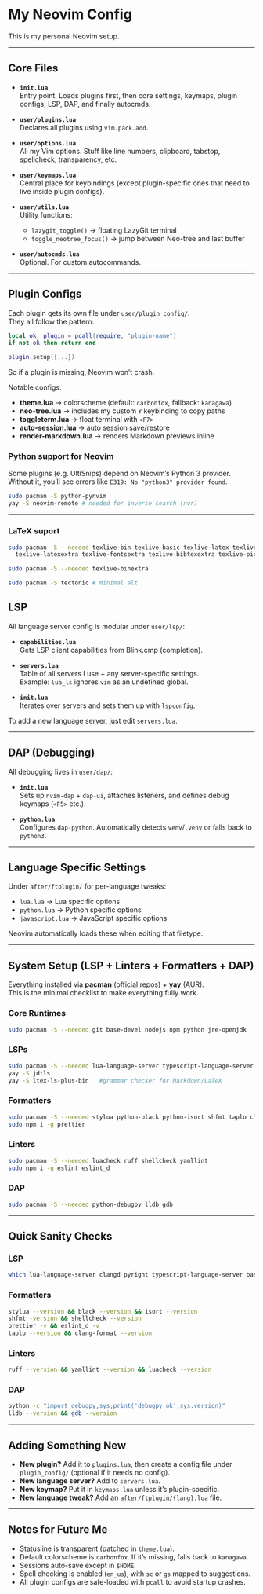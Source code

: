 # My Neovim Config

This is my personal Neovim setup.

---

## Core Files

- **`init.lua`**  
  Entry point. Loads plugins first, then core settings, keymaps, plugin configs, LSP, DAP, and finally autocmds.

- **`user/plugins.lua`**  
  Declares all plugins using `vim.pack.add`.

- **`user/options.lua`**  
  All my Vim options. Stuff like line numbers, clipboard, tabstop, spellcheck, transparency, etc.

- **`user/keymaps.lua`**  
  Central place for keybindings (except plugin-specific ones that need to live inside plugin configs).

- **`user/utils.lua`**  
  Utility functions:
  - `lazygit_toggle()` → floating LazyGit terminal
  - `toggle_neotree_focus()` → jump between Neo-tree and last buffer

- **`user/autocmds.lua`**  
  Optional. For custom autocommands.

---

## Plugin Configs

Each plugin gets its own file under `user/plugin_config/`.  
They all follow the pattern:

```lua
local ok, plugin = pcall(require, "plugin-name")
if not ok then return end

plugin.setup({...})
```

So if a plugin is missing, Neovim won’t crash.

Notable configs:

- **theme.lua** → colorscheme (default: `carbonfox`, fallback: `kanagawa`)
- **neo-tree.lua** → includes my custom `Y` keybinding to copy paths
- **toggleterm.lua** → float terminal with `<F7>`
- **auto-session.lua** → auto session save/restore
- **render-markdown.lua** → renders Markdown previews inline

### Python support for Neovim

Some plugins (e.g. UltiSnips) depend on Neovim’s Python 3 provider. Without it, you’ll see errors like `E319: No "python3" provider found`.

```sh
sudo pacman -S python-pynvim
yay -S neovim-remote # needed for inverse search (nvr)

```

---

### LaTeX suport

```sh
sudo pacman -S --needed texlive-bin texlive-basic texlive-latex texlive-latexrecommended \
  texlive-latexextra texlive-fontsextra texlive-bibtexextra texlive-pictures biber

sudo pacman -S --needed texlive-binextra

sudo pacman -S tectonic # minimal alt
```

## LSP

All language server config is modular under `user/lsp/`:

- **`capabilities.lua`**  
  Gets LSP client capabilities from Blink.cmp (completion).

- **`servers.lua`**  
  Table of all servers I use + any server-specific settings.  
  Example: `lua_ls` ignores `vim` as an undefined global.

- **`init.lua`**  
  Iterates over servers and sets them up with `lspconfig`.

To add a new language server, just edit `servers.lua`.

---

## DAP (Debugging)

All debugging lives in `user/dap/`:

- **`init.lua`**  
  Sets up `nvim-dap` + `dap-ui`, attaches listeners, and defines debug keymaps (`<F5>` etc.).

- **`python.lua`**  
  Configures `dap-python`. Automatically detects `venv`/`.venv` or falls back to `python3`.

---

## Language Specific Settings

Under `after/ftplugin/` for per-language tweaks:

- `lua.lua` → Lua specific options
- `python.lua` → Python specific options
- `javascript.lua` → JavaScript specific options

Neovim automatically loads these when editing that filetype.

---

## System Setup (LSP + Linters + Formatters + DAP)

Everything installed via **pacman** (official repos) + **yay** (AUR).  
This is the minimal checklist to make everything fully work.

### Core Runtimes

```bash
sudo pacman -S --needed git base-devel nodejs npm python jre-openjdk
```

### LSPs

```bash
sudo pacman -S --needed lua-language-server typescript-language-server pyright clang bash-language-server marksman
yay -S jdtls
yay -S ltex-ls-plus-bin   #grammar checker for Markdown/LaTeX
```

### Formatters

```bash
sudo pacman -S --needed stylua python-black python-isort shfmt taplo clang
sudo npm i -g prettier
```

### Linters

```bash
sudo pacman -S --needed luacheck ruff shellcheck yamllint
sudo npm i -g eslint eslint_d
```

### DAP

```bash
sudo pacman -S --needed python-debugpy lldb gdb
```

---

## Quick Sanity Checks

### LSP

```bash
which lua-language-server clangd pyright typescript-language-server bash-language-server jdtls marksman ltex-ls-plus-bin
```

### Formatters

```bash
stylua --version && black --version && isort --version
shfmt -version && shellcheck --version
prettier -v && eslint_d -v
taplo --version && clang-format --version
```

### Linters

```bash
ruff --version && yamllint --version && luacheck --version
```

### DAP

```bash
python -c "import debugpy,sys;print('debugpy ok',sys.version)"
lldb --version && gdb --version
```

---

## Adding Something New

- **New plugin?** Add it to `plugins.lua`, then create a config file under `plugin_config/` (optional if it needs no config).
- **New language server?** Add to `servers.lua`.
- **New keymap?** Put it in `keymaps.lua` unless it’s plugin-specific.
- **New language tweak?** Add an `after/ftplugin/{lang}.lua` file.

---

## Notes for Future Me

- Statusline is transparent (patched in `theme.lua`).
- Default colorscheme is `carbonfox`. If it’s missing, falls back to `kanagawa`.
- Sessions auto-save except in `$HOME`.
- Spell checking is enabled (`en_us`), with `sc` or `gs` mapped to suggestions.
- All plugin configs are safe-loaded with `pcall` to avoid startup crashes.

